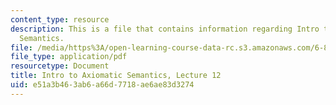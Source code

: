 ```yaml
---
content_type: resource
description: This is a file that contains information regarding Intro to Axiomatic
  Semantics.
file: /media/https%3A/open-learning-course-data-rc.s3.amazonaws.com/6-820-fundamentals-of-program-analysis-fall-2015/e51a3b463ab6a66d7718ae6ae83d3274_MIT6_820F15_L12.pdf
file_type: application/pdf
resourcetype: Document
title: Intro to Axiomatic Semantics, Lecture 12
uid: e51a3b46-3ab6-a66d-7718-ae6ae83d3274
---
```

